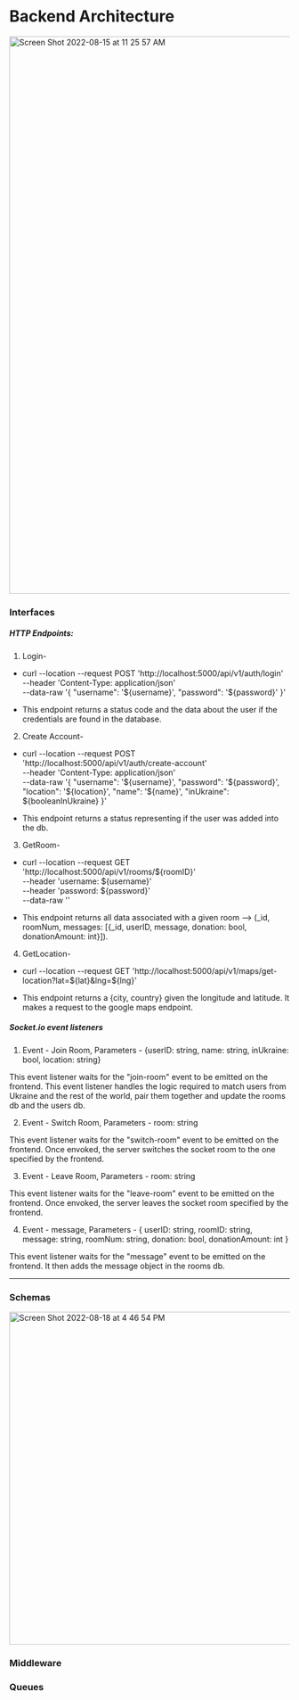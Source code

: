 # Backend Architecture

<img width="1000" alt="Screen Shot 2022-08-15 at 11 25 57 AM" src="https://user-images.githubusercontent.com/68403991/185294120-b49aa912-a512-44d3-a047-a75eba9f4468.png">

### Interfaces

##### HTTP Endpoints:

1. Login-

- curl --location --request POST 'http://localhost:5000/api/v1/auth/login' \
  --header 'Content-Type: application/json' \
  --data-raw '{
  "username": '${username}',
    "password": '${password}'
  }'

- This endpoint returns a status code and the data about the user if the credentials are found in the database.

2. Create Account-

- curl --location --request POST 'http://localhost:5000/api/v1/auth/create-account' \
  --header 'Content-Type: application/json' \
  --data-raw '{
  "username": '${username}',
    "password": '${password}',
  "location": '${location}',
    "name": '${name}',
  "inUkraine": ${booleanInUkraine}
  }'

- This endpoint returns a status representing if the user was added into the db.

3. GetRoom-

- curl --location --request GET 'http://localhost:5000/api/v1/rooms/${roomID}' \
  --header 'username: ${username}' \
  --header 'password: ${password}' \
  --data-raw ''

- This endpoint returns all data associated with a given room -->
  (\_id, roomNum, messages: [{_id, userID, message, donation: bool, donationAmount: int}]).

4. GetLocation-

- curl --location --request GET 'http://localhost:5000/api/v1/maps/get-location?lat=${lat}&lng=${lng}'

- This endpoint returns a {city, country} given the longitude and latitude. It makes a request to the google maps endpoint.

##### Socket.io event listeners

1. Event - Join Room, Parameters - {userID: string, name: string, inUkraine: bool, location: string}

This event listener waits for the "join-room" event to be emitted on the frontend. This event listener handles the logic required to match users from Ukraine and the rest of the world, pair them together and update the rooms db and the users db.

2. Event - Switch Room, Parameters - room: string

This event listener waits for the "switch-room" event to be emitted on the frontend. Once envoked, the server switches the socket room to the one specified by the frontend.

3. Event - Leave Room, Parameters - room: string

This event listener waits for the "leave-room" event to be emitted on the frontend. Once envoked, the server leaves the socket room specified by the frontend.

4. Event - message, Parameters - { userID: string, roomID: string, message: string, roomNum: string, donation: bool, donationAmount: int }

This event listener waits for the "message" event to be emitted on the frontend. It then adds the message object in the rooms db.

---

### Schemas

<img width="597" alt="Screen Shot 2022-08-18 at 4 46 54 PM" src="https://user-images.githubusercontent.com/68403991/185493652-cd4ccc32-c431-4c0d-af27-92937b3a9fc0.png">

### Middleware

### Queues

